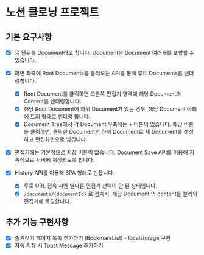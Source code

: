 # 노션 클로닝 프로젝트

## 기본 요구사항

- [x] 글 단위를 Document라고 합니다. Document는 Document 여러개를 포함할 수 있습니다.

- [x] 화면 좌측에 Root Documents를 불러오는 API를 통해 루트 Documents를 렌더링합니다.

  - [x] Root Document를 클릭하면 오른쪽 편집기 영역에 해당 Document의 Content를 렌더링합니다.
  - [x] 해당 Root Document에 하위 Document가 있는 경우, 해당 Document 아래에 트리 형태로 렌더링 합니다.
  - [x] Document Tree에서 각 Document 우측에는 + 버튼이 있습니다. 해당 버튼을 클릭하면, 클릭한 Document의 하위 Document로 새 Document를 생성하고 편집화면으로 넘깁니다.

- [x] 편집기에는 기본적으로 저장 버튼이 없습니다. Document Save API를 이용해 지속적으로 서버에 저장되도록 합니다.

- [x] History API를 이용해 SPA 형태로 만듭니다.
  - [x] 루트 URL 접속 시엔 별다른 편집기 선택이 안 된 상태입니다.
  - [x] `/documents/{documentId}` 로 접속시, 해당 Document 의 content를 불러와 편집기에 로딩합니다.

## 추가 기능 구현사항

- [x] 즐겨찾기 페이지 목록 추가하기 (BookmarkList) - localstorage 구현
- [x] 자동 저장 시 Toast Message 추가하기
